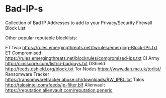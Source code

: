 # Bad-IP-s
Collection of Bad IP Addresses to add to your Privacy/Security Firewall Block List

Other popular reputable blocklists:

ET fwip
https://rules.emergingthreats.net/fwrules/emerging-Block-IPs.txt
ET Compromised
https://rules.emergingthreats.net/blockrules/compromised-ips.txt
CI Army
http://cinsscore.com/list/ci-badguys.txt
DShield
http://feeds.dshield.org/block.txt
Tor Nodes
https://www.dan.me.uk/torlist/
Ransomware Tracker
https://ransomwaretracker.abuse.ch/downloads/RW_IPBL.txt
Talos
http://talosintel.com/feeds/ip-filter.blf
Alienvault
https://reputation.alienvault.com/reputation.generic
